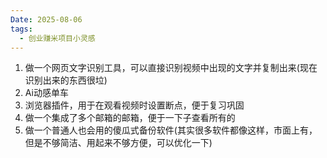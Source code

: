 ```yaml
---
Date: 2025-08-06
tags:
  - 创业赚米项目小灵感
---
```

1. 做一个网页文字识别工具，可以直接识别视频中出现的文字并复制出来(现在识别出来的东西很垃)
2. Ai动感单车
3. 浏览器插件，用于在观看视频时设置断点，便于复习巩固
4. 做一个集成了多个邮箱的邮箱，便于一下子查看所有的
5. 做一个普通人也会用的傻瓜式备份软件(其实很多软件都像这样，市面上有，但是不够简洁、用起来不够方便，可以优化一下)